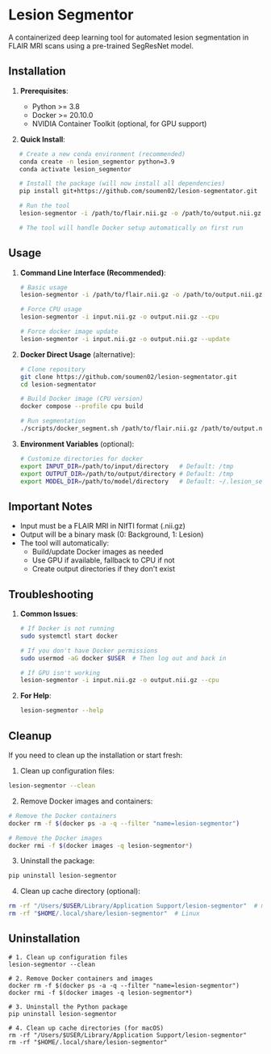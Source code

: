 # Lesion Segmentor

A containerized deep learning tool for automated lesion segmentation in FLAIR MRI scans using a pre-trained SegResNet model.

## Installation

1. **Prerequisites**:
   - Python >= 3.8
   - Docker >= 20.10.0
   - NVIDIA Container Toolkit (optional, for GPU support)

2. **Quick Install**:

```bash
   # Create a new conda environment (recommended)
   conda create -n lesion_segmentor python=3.9
   conda activate lesion_segmentor

   # Install the package (will now install all dependencies)
   pip install git+https://github.com/soumen02/lesion-segmentator.git

   # Run the tool
   lesion-segmentor -i /path/to/flair.nii.gz -o /path/to/output.nii.gz

   # The tool will handle Docker setup automatically on first run
```

## Usage

1. **Command Line Interface (Recommended)**:
   ```bash
   # Basic usage
   lesion-segmentor -i /path/to/flair.nii.gz -o /path/to/output.nii.gz

   # Force CPU usage
   lesion-segmentor -i input.nii.gz -o output.nii.gz --cpu

   # Force docker image update
   lesion-segmentor -i input.nii.gz -o output.nii.gz --update
   ```

2. **Docker Direct Usage** (alternative):
   ```bash
   # Clone repository
   git clone https://github.com/soumen02/lesion-segmentator.git
   cd lesion-segmentator

   # Build Docker image (CPU version)
   docker compose --profile cpu build

   # Run segmentation
   ./scripts/docker_segment.sh /path/to/flair.nii.gz /path/to/output.nii.gz
   ```

3. **Environment Variables** (optional):
   ```bash
   # Customize directories for docker
   export INPUT_DIR=/path/to/input/directory   # Default: /tmp
   export OUTPUT_DIR=/path/to/output/directory # Default: /tmp
   export MODEL_DIR=/path/to/model/directory   # Default: ~/.lesion_segmentor
   ```

## Important Notes

- Input must be a FLAIR MRI in NIfTI format (.nii.gz)
- Output will be a binary mask (0: Background, 1: Lesion)
- The tool will automatically:
  - Build/update Docker images as needed
  - Use GPU if available, fallback to CPU if not
  - Create output directories if they don't exist

## Troubleshooting

1. **Common Issues**:
   ```bash
   # If Docker is not running
   sudo systemctl start docker

   # If you don't have Docker permissions
   sudo usermod -aG docker $USER  # Then log out and back in

   # If GPU isn't working
   lesion-segmentor -i input.nii.gz -o output.nii.gz --cpu
   ```

2. **For Help**:
   ```bash
   lesion-segmentor --help
   ```

## Cleanup

If you need to clean up the installation or start fresh:

1. Clean up configuration files:
```bash
lesion-segmentor --clean
```

2. Remove Docker images and containers:
```bash
# Remove the Docker containers
docker rm -f $(docker ps -a -q --filter "name=lesion-segmentor")

# Remove the Docker images
docker rmi -f $(docker images -q lesion-segmentor*)
```

3. Uninstall the package:
```bash
pip uninstall lesion-segmentor
```

4. Clean up cache directory (optional):
```bash
rm -rf "/Users/$USER/Library/Application Support/lesion-segmentor"  # macOS
rm -rf "$HOME/.local/share/lesion-segmentor"  # Linux
```


## Uninstallation
```
# 1. Clean up configuration files
lesion-segmentor --clean

# 2. Remove Docker containers and images
docker rm -f $(docker ps -a -q --filter "name=lesion-segmentor")
docker rmi -f $(docker images -q lesion-segmentor*)

# 3. Uninstall the Python package
pip uninstall lesion-segmentor

# 4. Clean up cache directories (for macOS)
rm -rf "/Users/$USER/Library/Application Support/lesion-segmentor"
rm -rf "$HOME/.local/share/lesion-segmentor"
```


